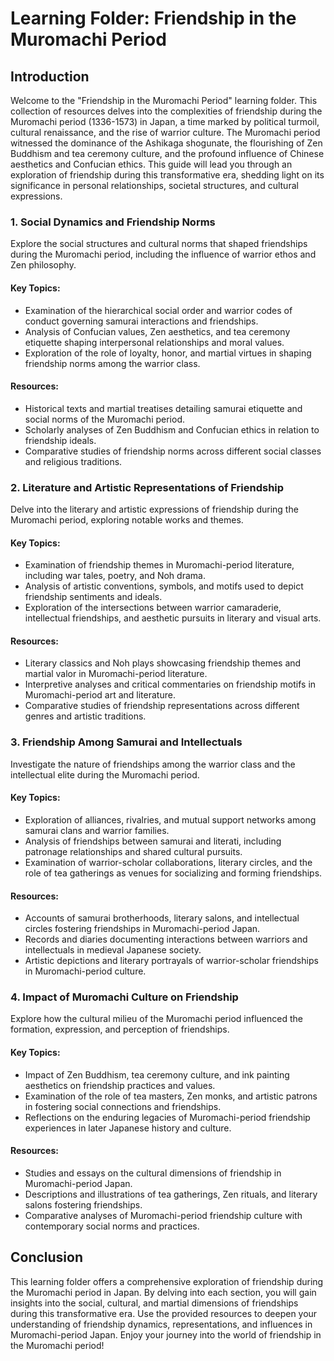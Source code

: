 # Learning Folder: Friendship in the Muromachi Period

## Introduction
Welcome to the "Friendship in the Muromachi Period" learning folder. This collection of resources delves into the complexities of friendship during the Muromachi period (1336-1573) in Japan, a time marked by political turmoil, cultural renaissance, and the rise of warrior culture. The Muromachi period witnessed the dominance of the Ashikaga shogunate, the flourishing of Zen Buddhism and tea ceremony culture, and the profound influence of Chinese aesthetics and Confucian ethics. This guide will lead you through an exploration of friendship during this transformative era, shedding light on its significance in personal relationships, societal structures, and cultural expressions.

### 1. Social Dynamics and Friendship Norms
Explore the social structures and cultural norms that shaped friendships during the Muromachi period, including the influence of warrior ethos and Zen philosophy.

#### Key Topics:
- Examination of the hierarchical social order and warrior codes of conduct governing samurai interactions and friendships.
- Analysis of Confucian values, Zen aesthetics, and tea ceremony etiquette shaping interpersonal relationships and moral values.
- Exploration of the role of loyalty, honor, and martial virtues in shaping friendship norms among the warrior class.

#### Resources:
- Historical texts and martial treatises detailing samurai etiquette and social norms of the Muromachi period.
- Scholarly analyses of Zen Buddhism and Confucian ethics in relation to friendship ideals.
- Comparative studies of friendship norms across different social classes and religious traditions.

### 2. Literature and Artistic Representations of Friendship
Delve into the literary and artistic expressions of friendship during the Muromachi period, exploring notable works and themes.

#### Key Topics:
- Examination of friendship themes in Muromachi-period literature, including war tales, poetry, and Noh drama.
- Analysis of artistic conventions, symbols, and motifs used to depict friendship sentiments and ideals.
- Exploration of the intersections between warrior camaraderie, intellectual friendships, and aesthetic pursuits in literary and visual arts.

#### Resources:
- Literary classics and Noh plays showcasing friendship themes and martial valor in Muromachi-period literature.
- Interpretive analyses and critical commentaries on friendship motifs in Muromachi-period art and literature.
- Comparative studies of friendship representations across different genres and artistic traditions.

### 3. Friendship Among Samurai and Intellectuals
Investigate the nature of friendships among the warrior class and the intellectual elite during the Muromachi period.

#### Key Topics:
- Exploration of alliances, rivalries, and mutual support networks among samurai clans and warrior families.
- Analysis of friendships between samurai and literati, including patronage relationships and shared cultural pursuits.
- Examination of warrior-scholar collaborations, literary circles, and the role of tea gatherings as venues for socializing and forming friendships.

#### Resources:
- Accounts of samurai brotherhoods, literary salons, and intellectual circles fostering friendships in Muromachi-period Japan.
- Records and diaries documenting interactions between warriors and intellectuals in medieval Japanese society.
- Artistic depictions and literary portrayals of warrior-scholar friendships in Muromachi-period culture.

### 4. Impact of Muromachi Culture on Friendship
Explore how the cultural milieu of the Muromachi period influenced the formation, expression, and perception of friendships.

#### Key Topics:
- Impact of Zen Buddhism, tea ceremony culture, and ink painting aesthetics on friendship practices and values.
- Examination of the role of tea masters, Zen monks, and artistic patrons in fostering social connections and friendships.
- Reflections on the enduring legacies of Muromachi-period friendship experiences in later Japanese history and culture.

#### Resources:
- Studies and essays on the cultural dimensions of friendship in Muromachi-period Japan.
- Descriptions and illustrations of tea gatherings, Zen rituals, and literary salons fostering friendships.
- Comparative analyses of Muromachi-period friendship culture with contemporary social norms and practices.

## Conclusion
This learning folder offers a comprehensive exploration of friendship during the Muromachi period in Japan. By delving into each section, you will gain insights into the social, cultural, and martial dimensions of friendships during this transformative era. Use the provided resources to deepen your understanding of friendship dynamics, representations, and influences in Muromachi-period Japan. Enjoy your journey into the world of friendship in the Muromachi period!
